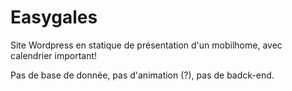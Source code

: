 # Easygales

Site Wordpress en statique de présentation d'un mobilhome, avec calendrier important!

Pas de base de donnée, pas d'animation (?), pas de badck-end.

